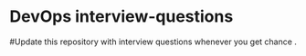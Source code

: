 # DevOps interview-questions 
#Update this repository with interview questions whenever you get chance .
